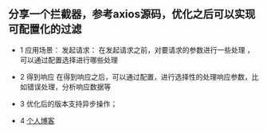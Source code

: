 ## 分享一个拦截器，参考axios源码，优化之后可以实现可配置化的过滤
* 1 应用场景：
发起请求： 在发起请求之前，对要请求的参数进行一些处理 ，可以通过配置选择进行哪些处理

* 2 得到响应
在得到响应之后，可以通过配置，进行选择性的处理响应参数，比如错误处理，分析响应数据等

* 3 优化后的版本支持异步操作；

* 4 [个人博客](https://github.com/jimwmg/JiM-Blog)